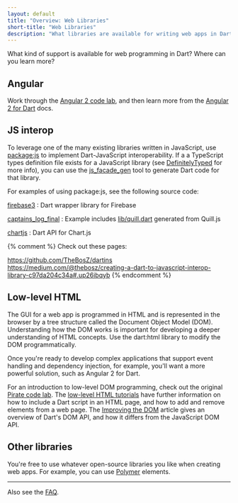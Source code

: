 ```yaml
---
layout: default
title: "Overview: Web Libraries"
short-title: "Web Libraries"
description: "What libraries are available for writing web apps in Dart?"
---
```


What kind of support is available for web programming in Dart?
Where can you learn more?

## Angular

Work through the
[Angular 2 code lab](/codelabs/ng2),
and then learn more from the
[Angular 2 for Dart](https://angular.io/dart) docs.

## JS interop

To leverage one of the many existing libraries written in JavaScript,
use [package:js](https://pub.dartlang.org/packages/js)
to implement Dart-JavaScript interoperability.
If a a TypeScript types definition file exists for a JavaScript library
(see [DefinitelyTyped](http://definitelytyped.org/) for more info),
you can use the [js_facade_gen](https://github.com/dart-lang/js_facade_gen)
tool to generate Dart code for that library.

For examples of using package:js, see the following source code:

[firebase3](https://github.com/Janamou/firebase3-dart)
: Dart wrapper library for Firebase

[captains_log_final](https://github.com/dart-lang/one-hour-codelab/tree/dev-workflow/dev-workflow/captains_log_final)
: Example includes [lib/quill.dart](https://raw.githubusercontent.com/dart-lang/one-hour-codelab/dev-workflow/dev-workflow/captains_log_final/lib/quill.dart) generated from Quill.js

[chartjs](https://github.com/google/chartjs.dart)
: Dart API for Chart.js

{% comment %}
Check out these pages:

https://github.com/TheBosZ/dartins
https://medium.com/@thebosz/creating-a-dart-to-javascript-interop-library-c97da204c34a#.up26ibqyb
{% endcomment %}

## Low-level HTML

The GUI for a web app is programmed in HTML and is represented in the
browser by a tree structure called the Document Object Model (DOM).
Understanding how the DOM works is important for developing
a deeper understanding of HTML concepts.
Use the dart:html library to modify the DOM programmatically.

Once you're ready to develop complex applications that support
event handling and dependency injection, for example,
you'll want a more powerful solution, such as Angular 2 for Dart.

For an introduction to low-level DOM programming,
check out the original [Pirate code lab](/codelabs/darrrt).
The [low-level HTML tutorials](/tutorials/low-level-html) have
further information on how to include a Dart script in an HTML page,
and how to add and remove elements from a web page.
The [Improving the DOM](/articles/low-level-html/improving-the-dom) article
gives an overview of Dart's DOM API,
and how it differs from the JavaScript DOM API.

## Other libraries

You're free to use whatever open-source libraries you like
when creating web apps.
For example, you can use [Polymer](/guides/polymer) elements.

---

Also see the [FAQ](/faq).

